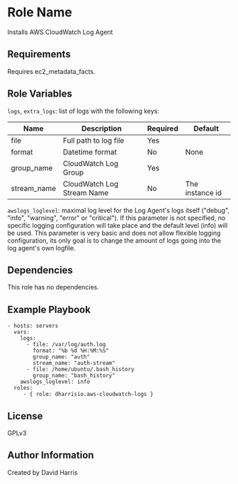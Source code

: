# Role Name

Installs AWS CloudWatch Log Agent

## Requirements

Requires ec2_metadata_facts.

## Role Variables

`logs`, `extra_logs`: list of logs with the following keys:

| Name        | Description                | Required | Default         |
| ----------- | -------------------------- | -------- | --------------- |
| file        | Full path to log file      | Yes      |
| format      | Datetime format            | No       | None            |
| group_name  | CloudWatch Log Group       | Yes      |
| stream_name | CloudWatch Log Stream Name | No       | The instance id |

`awslogs_loglevel`: maximal log level for the Log Agent's logs itself
("debug", "info", "warning", "error" or "critical"). If this parameter is
not specified, no specific logging configuration will take place and the
default level (info) will be used. This parameter is very basic and does not
allow flexible logging configuration, its only goal is to change the amount
of logs going into the log agent's own logfile.

## Dependencies

This role has no dependencies.

## Example Playbook

    - hosts: servers
      vars:
        logs:
          - file: /var/log/auth.log
            format: "%b %d %H:%M:%S"
            group_name: "auth"
            stream_name: "auth-stream"
          - file: /home/ubuntu/.bash_history
            group_name: "bash_history"
        awslogs_loglevel: info
      roles:
         - { role: dharrisio.aws-cloudwatch-logs }

## License

GPLv3

## Author Information

Created by David Harris
